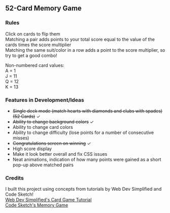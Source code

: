 ## 52-Card Memory Game

### Rules
Click on cards to flip them  
Matching a pair adds points to your total score equal to the value of the cards times the score multiplier    
Matching the same suit/color in a row adds a point to the score multiplier, so try to get a good combo!  
  
Non-numbered card values:  
A = 1    
J = 11  
Q = 12  
K = 13  

### Features in Development/Ideas
- ~~Single deck mode (match hearts with diamonds and clubs with spades) (52 Cards)~~ ✓  
- ~~Ability to change background colors~~ ✓
- Ability to change card colors  
- Ability to change difficulty (lose points for a number of consecutive misses)
- ~~Congratulations screen on winning~~ ✓
- High score display
- Make it look better overall and fix CSS issues
- Neat animations, indication of how many points were gained as a short pop-up above matched pairs

### Credits
I built this project using concepts from tutorials by Web Dev Simplified and Code Sketch!  
[Web Dev Simplified's Card Game Tutorial](https://youtu.be/NxRwIZWjLtE)  
[Code Sketch's Memory Game](https://www.youtube.com/watch?v=eMhiMsEC9Uk&list=PLLX1I3KXZ-YH-woTgiCfONMya39-Ty8qw&ab_channel=CodeSketch)
